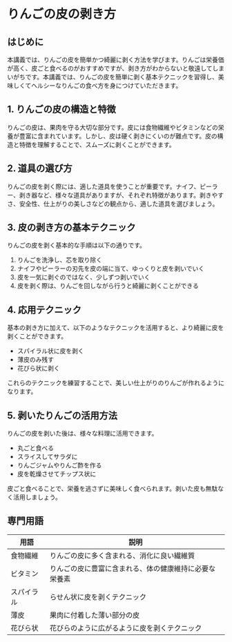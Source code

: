# りんごの皮の剥き方

<a id="introduction"></a>
## はじめに

本講義では、りんごの皮を簡単かつ綺麗に剥く方法を学びます。りんごは栄養価が高く、皮ごと食べるのがおすすめですが、剥き方がわからないと敬遠してしまいがちです。本講義では、りんごの皮を簡単に剥く基本テクニックを習得し、美味しくてヘルシーなりんごの食べ方を身につけていただきます。

<a id="topic1"></a>
## 1. りんごの皮の構造と特徴

りんごの皮は、果肉を守る大切な部分です。皮には食物繊維やビタミンなどの栄養が豊富に含まれています。しかし、皮は硬く剥きにくいのが難点です。皮の構造と特徴を理解することで、スムーズに剥くことができます。

<a id="topic2"></a>
## 2. 道具の選び方

りんごの皮を剥く際には、適した道具を使うことが重要です。ナイフ、ピーラー、剥き器など、様々な道具がありますが、それぞれ特徴があります。剥きやすさ、安全性、仕上がりの美しさなどの観点から、適した道具を選びましょう。

<a id="topic3"></a>
## 3. 皮の剥き方の基本テクニック

りんごの皮を剥く基本的な手順は以下の通りです。
1. りんごを洗浄し、芯を取り除く
2. ナイフやピーラーの刃先を皮の端に当て、ゆっくりと皮を剥いでいく
3. 皮を一気に剥ぐのではなく、少しずつ剥いでいく
4. 皮を剥く際は、りんごを回しながら行うと綺麗に剥くことができる

<a id="topic4"></a>
## 4. 応用テクニック

基本の剥き方に加えて、以下のようなテクニックを活用すると、より綺麗に皮を剥くことができます。
- スパイラル状に皮を剥く
- 薄皮のみ残す
- 花びら状に剥く

これらのテクニックを練習することで、美しい仕上がりのりんごが作れるようになります。

<a id="topic5"></a>
## 5. 剥いたりんごの活用方法

りんごの皮を剥いた後は、様々な料理に活用できます。
- 丸ごと食べる
- スライスしてサラダに
- りんごジャムやりんご酢を作る
- 皮を乾燥させてチップス状に

皮ごと食べることで、栄養を逃さずに美味しく食べられます。剥いた皮も無駄なく活用しましょう。

## 専門用語

| 用語 | 説明 |
| --- | --- |
| 食物繊維 | りんごの皮に多く含まれる、消化に良い繊維質 |
| ビタミン | りんごの皮に豊富に含まれる、体の健康維持に必要な栄養素 |
| スパイラル | らせん状に皮を剥くテクニック |
| 薄皮 | 果肉に付着した薄い部分の皮 |
| 花びら状 | 花びらのように広がるように皮を剥くテクニック |